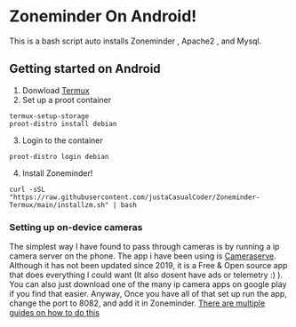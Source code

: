 # Zoneminder On Android!
This is a bash script auto installs Zoneminder , Apache2 , and Mysql. 
## Getting started on Android
1. Donwload [Termux](https://f-droid.org/en/packages/com.termux/)
2. Set up a proot container 
```
termux-setup-storage
proot-distro install debian
```
3. Login to the container
```
proot-distro login debian
```
4. Install Zoneminder!
```
curl -sSL "https://raw.githubusercontent.com/justaCasualCoder/Zoneminder-Termux/main/installzm.sh" | bash
```
### Setting up on-device cameras
The simplest way I have found to pass through cameras is by running a ip camera server on the phone. The app i have been using is [Cameraserve](https://github.com/arktronic/cameraserve). Although it has not been updated since 2019, it is a Free & Open source app that does everything I could want (It also dosent have ads or telemetry :) ). You can also just download one of the many ip camera apps on google play if you find that easier. Anyway, Once you have all of that set up run the app, change the port to 8082, and add it in Zoneminder. [There are multiple guides on how to do this](https://zoneminder.readthedocs.io/en/stable/userguide/gettingstarted.html)
